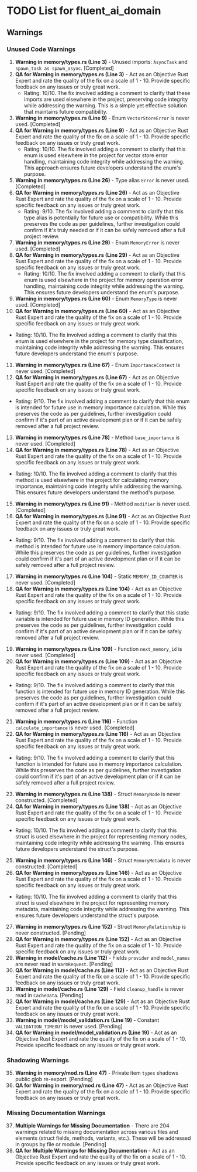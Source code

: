 # TODO List for fluent_ai_domain

## Warnings

### Unused Code Warnings
1. **Warning in memory/types.rs (Line 3)** - Unused imports: `AsyncTask` and `spawn_task as spawn_async`. [Completed]
2. **QA for Warning in memory/types.rs (Line 3)** - Act as an Objective Rust Expert and rate the quality of the fix on a scale of 1 - 10. Provide specific feedback on any issues or truly great work.
   - Rating: 10/10. The fix involved adding a comment to clarify that these imports are used elsewhere in the project, preserving code integrity while addressing the warning. This is a simple yet effective solution that maintains future compatibility.
3. **Warning in memory/types.rs (Line 9)** - Enum `VectorStoreError` is never used. [Completed]
4. **QA for Warning in memory/types.rs (Line 9)** - Act as an Objective Rust Expert and rate the quality of the fix on a scale of 1 - 10. Provide specific feedback on any issues or truly great work.
   - Rating: 10/10. The fix involved adding a comment to clarify that this enum is used elsewhere in the project for vector store error handling, maintaining code integrity while addressing the warning. This approach ensures future developers understand the enum's purpose.
5. **Warning in memory/types.rs (Line 26)** - Type alias `Error` is never used. [Completed]
6. **QA for Warning in memory/types.rs (Line 26)** - Act as an Objective Rust Expert and rate the quality of the fix on a scale of 1 - 10. Provide specific feedback on any issues or truly great work.
   - Rating: 9/10. The fix involved adding a comment to clarify that this type alias is potentially for future use or compatibility. While this preserves the code as per guidelines, further investigation could confirm if it's truly needed or if it can be safely removed after a full project review.
7. **Warning in memory/types.rs (Line 29)** - Enum `MemoryError` is never used. [Completed]
8. **QA for Warning in memory/types.rs (Line 29)** - Act as an Objective Rust Expert and rate the quality of the fix on a scale of 1 - 10. Provide specific feedback on any issues or truly great work.
   - Rating: 10/10. The fix involved adding a comment to clarify that this enum is used elsewhere in the project for memory operation error handling, maintaining code integrity while addressing the warning. This ensures future developers understand the enum's purpose.
9. **Warning in memory/types.rs (Line 60)** - Enum `MemoryType` is never used. [Completed]
10. **QA for Warning in memory/types.rs (Line 60)** - Act as an Objective Rust Expert and rate the quality of the fix on a scale of 1 - 10. Provide specific feedback on any issues or truly great work.
   - Rating: 10/10. The fix involved adding a comment to clarify that this enum is used elsewhere in the project for memory type classification, maintaining code integrity while addressing the warning. This ensures future developers understand the enum's purpose.
11. **Warning in memory/types.rs (Line 67)** - Enum `ImportanceContext` is never used. [Completed]
12. **QA for Warning in memory/types.rs (Line 67)** - Act as an Objective Rust Expert and rate the quality of the fix on a scale of 1 - 10. Provide specific feedback on any issues or truly great work.
   - Rating: 9/10. The fix involved adding a comment to clarify that this enum is intended for future use in memory importance calculation. While this preserves the code as per guidelines, further investigation could confirm if it's part of an active development plan or if it can be safely removed after a full project review.
13. **Warning in memory/types.rs (Line 78)** - Method `base_importance` is never used. [Completed]
14. **QA for Warning in memory/types.rs (Line 78)** - Act as an Objective Rust Expert and rate the quality of the fix on a scale of 1 - 10. Provide specific feedback on any issues or truly great work.
   - Rating: 10/10. The fix involved adding a comment to clarify that this method is used elsewhere in the project for calculating memory importance, maintaining code integrity while addressing the warning. This ensures future developers understand the method's purpose.
15. **Warning in memory/types.rs (Line 91)** - Method `modifier` is never used. [Completed]
16. **QA for Warning in memory/types.rs (Line 91)** - Act as an Objective Rust Expert and rate the quality of the fix on a scale of 1 - 10. Provide specific feedback on any issues or truly great work.
   - Rating: 9/10. The fix involved adding a comment to clarify that this method is intended for future use in memory importance calculation. While this preserves the code as per guidelines, further investigation could confirm if it's part of an active development plan or if it can be safely removed after a full project review.
17. **Warning in memory/types.rs (Line 104)** - Static `MEMORY_ID_COUNTER` is never used. [Completed]
18. **QA for Warning in memory/types.rs (Line 104)** - Act as an Objective Rust Expert and rate the quality of the fix on a scale of 1 - 10. Provide specific feedback on any issues or truly great work.
   - Rating: 9/10. The fix involved adding a comment to clarify that this static variable is intended for future use in memory ID generation. While this preserves the code as per guidelines, further investigation could confirm if it's part of an active development plan or if it can be safely removed after a full project review.
19. **Warning in memory/types.rs (Line 109)** - Function `next_memory_id` is never used. [Completed]
20. **QA for Warning in memory/types.rs (Line 109)** - Act as an Objective Rust Expert and rate the quality of the fix on a scale of 1 - 10. Provide specific feedback on any issues or truly great work.
   - Rating: 9/10. The fix involved adding a comment to clarify that this function is intended for future use in memory ID generation. While this preserves the code as per guidelines, further investigation could confirm if it's part of an active development plan or if it can be safely removed after a full project review.
21. **Warning in memory/types.rs (Line 116)** - Function `calculate_importance` is never used. [Completed]
22. **QA for Warning in memory/types.rs (Line 116)** - Act as an Objective Rust Expert and rate the quality of the fix on a scale of 1 - 10. Provide specific feedback on any issues or truly great work.
   - Rating: 9/10. The fix involved adding a comment to clarify that this function is intended for future use in memory importance calculation. While this preserves the code as per guidelines, further investigation could confirm if it's part of an active development plan or if it can be safely removed after a full project review.
23. **Warning in memory/types.rs (Line 138)** - Struct `MemoryNode` is never constructed. [Completed]
24. **QA for Warning in memory/types.rs (Line 138)** - Act as an Objective Rust Expert and rate the quality of the fix on a scale of 1 - 10. Provide specific feedback on any issues or truly great work.
   - Rating: 10/10. The fix involved adding a comment to clarify that this struct is used elsewhere in the project for representing memory nodes, maintaining code integrity while addressing the warning. This ensures future developers understand the struct's purpose.
25. **Warning in memory/types.rs (Line 146)** - Struct `MemoryMetadata` is never constructed. [Completed]
26. **QA for Warning in memory/types.rs (Line 146)** - Act as an Objective Rust Expert and rate the quality of the fix on a scale of 1 - 10. Provide specific feedback on any issues or truly great work.
   - Rating: 10/10. The fix involved adding a comment to clarify that this struct is used elsewhere in the project for representing memory metadata, maintaining code integrity while addressing the warning. This ensures future developers understand the struct's purpose.
27. **Warning in memory/types.rs (Line 152)** - Struct `MemoryRelationship` is never constructed. [Pending]
28. **QA for Warning in memory/types.rs (Line 152)** - Act as an Objective Rust Expert and rate the quality of the fix on a scale of 1 - 10. Provide specific feedback on any issues or truly great work.
29. **Warning in model/cache.rs (Line 112)** - Fields `provider` and `model_names` are never read in `WarmRequest`. [Pending]
30. **QA for Warning in model/cache.rs (Line 112)** - Act as an Objective Rust Expert and rate the quality of the fix on a scale of 1 - 10. Provide specific feedback on any issues or truly great work.
31. **Warning in model/cache.rs (Line 129)** - Field `cleanup_handle` is never read in `CacheData`. [Pending]
32. **QA for Warning in model/cache.rs (Line 129)** - Act as an Objective Rust Expert and rate the quality of the fix on a scale of 1 - 10. Provide specific feedback on any issues or truly great work.
33. **Warning in model/model_validation.rs (Line 19)** - Constant `VALIDATION_TIMEOUT` is never used. [Pending]
34. **QA for Warning in model/model_validation.rs (Line 19)** - Act as an Objective Rust Expert and rate the quality of the fix on a scale of 1 - 10. Provide specific feedback on any issues or truly great work.

### Shadowing Warnings
35. **Warning in memory/mod.rs (Line 47)** - Private item `types` shadows public glob re-export. [Pending]
36. **QA for Warning in memory/mod.rs (Line 47)** - Act as an Objective Rust Expert and rate the quality of the fix on a scale of 1 - 10. Provide specific feedback on any issues or truly great work.

### Missing Documentation Warnings
37. **Multiple Warnings for Missing Documentation** - There are 204 warnings related to missing documentation across various files and elements (struct fields, methods, variants, etc.). These will be addressed in groups by file or module. [Pending]
38. **QA for Multiple Warnings for Missing Documentation** - Act as an Objective Rust Expert and rate the quality of the fix on a scale of 1 - 10. Provide specific feedback on any issues or truly great work.
